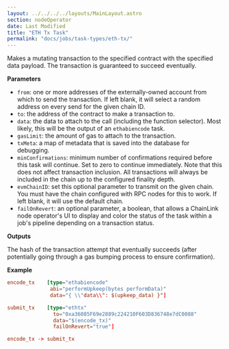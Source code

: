 ```yaml
---
layout: ../../../../layouts/MainLayout.astro
section: nodeOperator
date: Last Modified
title: "ETH Tx Task"
permalink: "docs/jobs/task-types/eth-tx/"
---
```


Makes a mutating transaction to the specified contract with the specified data payload. The transaction is guaranteed to succeed eventually.

**Parameters**

- `from`: one or more addresses of the externally-owned account from which to send the transaction. If left blank, it will select a random address on every send for the given chain ID.
- `to`: the address of the contract to make a transaction to.
- `data`: the data to attach to the call (including the function selector). Most likely, this will be the output of an `ethabiencode` task.
- `gasLimit`: the amount of gas to attach to the transaction.
- `txMeta`: a map of metadata that is saved into the database for debugging.
- `minConfirmations`: minimum number of confirmations required before this task will continue. Set to zero to continue immediately. Note that this does not affect transaction inclusion. All transactions will always be included in the chain up to the configured finality depth.
- `evmChainID`: set this optional parameter to transmit on the given chain. You must have the chain configured with RPC nodes for this to work. If left blank, it will use the default chain.
- `failOnRevert`: an optional parameter, a boolean, that allows a ChainLink node operator's UI to display and color the status of the task within a job's pipeline depending on a transaction status.

**Outputs**

The hash of the transaction attempt that eventually succeeds (after potentially going through a gas bumping process to ensure confirmation).

**Example**

```toml
encode_tx    [type="ethabiencode"
              abi="performUpkeep(bytes performData)"
              data="{ \\"data\\": $(upkeep_data) }"]

submit_tx    [type="ethtx"
               to="0xa36085F69e2889c224210F603D836748e7dC0088"
               data="$(encode_tx)"
               failOnRevert="true"]

encode_tx -> submit_tx
```
